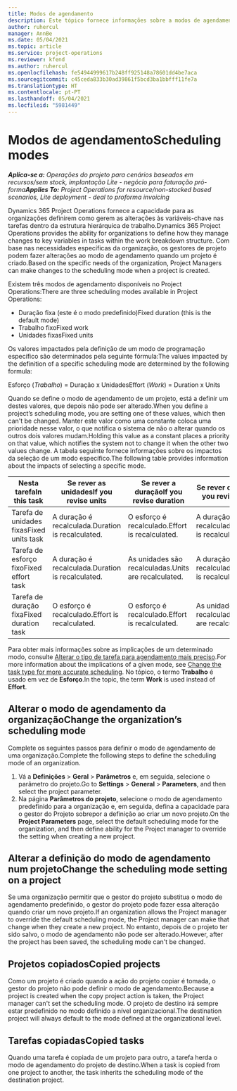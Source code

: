 ```yaml
---
title: Modos de agendamento
description: Este tópico fornece informações sobre a modos de agendamento.
author: ruhercul
manager: AnnBe
ms.date: 05/04/2021
ms.topic: article
ms.service: project-operations
ms.reviewer: kfend
ms.author: ruhercul
ms.openlocfilehash: fe54944999617b248ff925148a78601dd4be7aca
ms.sourcegitcommit: c45ceda833b30ad39861f5bcd3ba1bbfff11fe7a
ms.translationtype: HT
ms.contentlocale: pt-PT
ms.lasthandoff: 05/04/2021
ms.locfileid: "5981449"
---
```

# <a name="scheduling-modes"></a><span data-ttu-id="c39db-103">Modos de agendamento</span><span class="sxs-lookup"><span data-stu-id="c39db-103">Scheduling modes</span></span>

<span data-ttu-id="c39db-104">_**Aplica-se a:** Operações do projeto para cenários baseados em recursos/sem stock, implantação Lite - negócio para faturação pró-forma_</span><span class="sxs-lookup"><span data-stu-id="c39db-104">_**Applies To:** Project Operations for resource/non-stocked based scenarios, Lite deployment - deal to proforma invoicing_</span></span>


<span data-ttu-id="c39db-105">Dynamics 365 Project Operations fornece a capacidade para as organizações definirem como gerem as alterações às variáveis-chave nas tarefas dentro da estrutura hierárquica de trabalho.</span><span class="sxs-lookup"><span data-stu-id="c39db-105">Dynamics 365 Project Operations provides the ability for organizations to define how they manage changes to key variables in tasks within the work breakdown structure.</span></span> <span data-ttu-id="c39db-106">Com base nas necessidades específicas da organização, os gestores de projeto podem fazer alterações ao modo de agendamento quando um projeto é criado.</span><span class="sxs-lookup"><span data-stu-id="c39db-106">Based on the specific needs of the organization, Project Managers can make changes to the scheduling mode when a project is created.</span></span>

<span data-ttu-id="c39db-107">Existem três modos de agendamento disponíveis no Project Operations:</span><span class="sxs-lookup"><span data-stu-id="c39db-107">There are three scheduling modes available in Project Operations:</span></span>

  - <span data-ttu-id="c39db-108">Duração fixa (este é o modo predefinido)</span><span class="sxs-lookup"><span data-stu-id="c39db-108">Fixed duration (this is the default mode)</span></span>
  - <span data-ttu-id="c39db-109">Trabalho fixo</span><span class="sxs-lookup"><span data-stu-id="c39db-109">Fixed work</span></span>
  - <span data-ttu-id="c39db-110">Unidades fixas</span><span class="sxs-lookup"><span data-stu-id="c39db-110">Fixed units</span></span>

<span data-ttu-id="c39db-111">Os valores impactados pela definição de um modo de programação específico são determinados pela seguinte fórmula:</span><span class="sxs-lookup"><span data-stu-id="c39db-111">The values impacted by the definition of a specific scheduling mode are determined by the following formula:</span></span>

  <span data-ttu-id="c39db-112">Esforço (*Trabalho*) = Duração x Unidades</span><span class="sxs-lookup"><span data-stu-id="c39db-112">Effort (*Work*) = Duration x Units</span></span>

<span data-ttu-id="c39db-113">Quando se define o modo de agendamento de um projeto, está a definir um destes valores, que depois não pode ser alterado.</span><span class="sxs-lookup"><span data-stu-id="c39db-113">When you define a project’s scheduling mode, you are setting one of these values, which then can't be changed.</span></span> <span data-ttu-id="c39db-114">Manter este valor como uma constante coloca uma prioridade nesse valor, o que notifica o sistema de não o alterar quando os outros dois valores mudam.</span><span class="sxs-lookup"><span data-stu-id="c39db-114">Holding this value as a constant places a priority on that value, which notifies the system not to change it when the other two values change.</span></span> <span data-ttu-id="c39db-115">A tabela seguinte fornece informações sobre os impactos da seleção de um modo específico.</span><span class="sxs-lookup"><span data-stu-id="c39db-115">The following table provides information about the impacts of selecting a specific mode.</span></span>

| <span data-ttu-id="c39db-116">**Nesta tarefa**</span><span class="sxs-lookup"><span data-stu-id="c39db-116">**In this task**</span></span>             | <span data-ttu-id="c39db-117">**Se rever as unidades**</span><span class="sxs-lookup"><span data-stu-id="c39db-117">**If you revise units**</span></span>   | <span data-ttu-id="c39db-118">**Se rever a duração**</span><span class="sxs-lookup"><span data-stu-id="c39db-118">**If you revise duration**</span></span> | <span data-ttu-id="c39db-119">**Se rever o esforço**</span><span class="sxs-lookup"><span data-stu-id="c39db-119">**If you revise effort**</span></span>  |
|----------------------|---------------------------|----------------------------|---------------------------|
| <span data-ttu-id="c39db-120">Tarefa de unidades fixas</span><span class="sxs-lookup"><span data-stu-id="c39db-120">Fixed units task</span></span>     | <span data-ttu-id="c39db-121">A duração é recalculada.</span><span class="sxs-lookup"><span data-stu-id="c39db-121">Duration is recalculated.</span></span> | <span data-ttu-id="c39db-122">O esforço é recalculado.</span><span class="sxs-lookup"><span data-stu-id="c39db-122">Effort is recalculated.</span></span>    | <span data-ttu-id="c39db-123">A duração é recalculada.</span><span class="sxs-lookup"><span data-stu-id="c39db-123">Duration is recalculated.</span></span> |
| <span data-ttu-id="c39db-124">Tarefa de esforço fixo</span><span class="sxs-lookup"><span data-stu-id="c39db-124">Fixed effort task</span></span>    | <span data-ttu-id="c39db-125">A duração é recalculada.</span><span class="sxs-lookup"><span data-stu-id="c39db-125">Duration is recalculated.</span></span> | <span data-ttu-id="c39db-126">As unidades são recalculadas.</span><span class="sxs-lookup"><span data-stu-id="c39db-126">Units are recalculated.</span></span>    | <span data-ttu-id="c39db-127">A duração é recalculada.</span><span class="sxs-lookup"><span data-stu-id="c39db-127">Duration is recalculated.</span></span> |
| <span data-ttu-id="c39db-128">Tarefa de duração fixa</span><span class="sxs-lookup"><span data-stu-id="c39db-128">Fixed duration task</span></span>  | <span data-ttu-id="c39db-129">O esforço é recalculado.</span><span class="sxs-lookup"><span data-stu-id="c39db-129">Effort is recalculated.</span></span>   | <span data-ttu-id="c39db-130">O esforço é recalculado.</span><span class="sxs-lookup"><span data-stu-id="c39db-130">Effort is recalculated.</span></span>    | <span data-ttu-id="c39db-131">As unidades são recalculadas.</span><span class="sxs-lookup"><span data-stu-id="c39db-131">Units are recalculated.</span></span>   |

<span data-ttu-id="c39db-132">Para obter mais informações sobre as implicações de um determinado modo, consulte [Alterar o tipo de tarefa para agendamento mais preciso](https://support.microsoft.com/en-us/office/change-the-task-type-for-more-accurate-scheduling-b0b969ad-45bc-4e9e-8967-435587548a72).</span><span class="sxs-lookup"><span data-stu-id="c39db-132">For more information about the implications of a given mode, see [Change the task type for more accurate scheduling](https://support.microsoft.com/en-us/office/change-the-task-type-for-more-accurate-scheduling-b0b969ad-45bc-4e9e-8967-435587548a72).</span></span> <span data-ttu-id="c39db-133">No tópico, o termo **Trabalho** é usado em vez de **Esforço**.</span><span class="sxs-lookup"><span data-stu-id="c39db-133">In the topic, the term **Work** is used instead of **Effort**.</span></span>

## <a name="change-the-organizations-scheduling-mode"></a><span data-ttu-id="c39db-134">Alterar o modo de agendamento da organização</span><span class="sxs-lookup"><span data-stu-id="c39db-134">Change the organization’s scheduling mode</span></span>

<span data-ttu-id="c39db-135">Complete os seguintes passos para definir o modo de agendamento de uma organização.</span><span class="sxs-lookup"><span data-stu-id="c39db-135">Complete the following steps to define the scheduling mode of an organization.</span></span>

1. <span data-ttu-id="c39db-136">Vá a **Definições** \> **Geral** \> **Parâmetros** e, em seguida, selecione o parâmetro do projeto.</span><span class="sxs-lookup"><span data-stu-id="c39db-136">Go to **Settings** \> **General** \> **Parameters**, and then select the project parameter.</span></span> 
2. <span data-ttu-id="c39db-137">Na página **Parâmetros do projeto**, selecione o modo de agendamento predefinido para a organização e, em seguida, defina a capacidade para o gestor do Projeto sobrepor a definição ao criar um novo projeto.</span><span class="sxs-lookup"><span data-stu-id="c39db-137">On the **Project Parameters** page, select the default scheduling mode for the organization, and then define ability for the Project manager to override the setting when creating a new project.</span></span>

## <a name="change-the-scheduling-mode-setting-on-a-project"></a><span data-ttu-id="c39db-138">Alterar a definição do modo de agendamento num projeto</span><span class="sxs-lookup"><span data-stu-id="c39db-138">Change the scheduling mode setting on a project</span></span>

<span data-ttu-id="c39db-139">Se uma organização permitir que o gestor do projeto substitua o modo de agendamento predefinido, o gestor do projeto pode fazer essa alteração quando criar um novo projeto.</span><span class="sxs-lookup"><span data-stu-id="c39db-139">If an organization allows the Project manager to override the default scheduling mode, the Project manager can make that change when they create a new project.</span></span> <span data-ttu-id="c39db-140">No entanto, depois de o projeto ter sido salvo, o modo de agendamento não pode ser alterado.</span><span class="sxs-lookup"><span data-stu-id="c39db-140">However, after the project has been saved, the scheduling mode can't be changed.</span></span>

## <a name="copied-projects"></a><span data-ttu-id="c39db-141">Projetos copiados</span><span class="sxs-lookup"><span data-stu-id="c39db-141">Copied projects</span></span>

<span data-ttu-id="c39db-142">Como um projeto é criado quando a ação do projeto copiar é tomada, o gestor do projeto não pode definir o modo de agendamento.</span><span class="sxs-lookup"><span data-stu-id="c39db-142">Because a project is created when the copy project action is taken, the Project manager can't set the scheduling mode.</span></span> <span data-ttu-id="c39db-143">O projeto de destino irá sempre estar predefinido no modo definido a nível organizacional.</span><span class="sxs-lookup"><span data-stu-id="c39db-143">The destination project will always default to the mode defined at the organizational level.</span></span>

## <a name="copied-tasks"></a><span data-ttu-id="c39db-144">Tarefas copiadas</span><span class="sxs-lookup"><span data-stu-id="c39db-144">Copied tasks</span></span>

<span data-ttu-id="c39db-145">Quando uma tarefa é copiada de um projeto para outro, a tarefa herda o modo de agendamento do projeto de destino.</span><span class="sxs-lookup"><span data-stu-id="c39db-145">When a task is copied from one project to another, the task inherits the scheduling mode of the destination project.</span></span>
